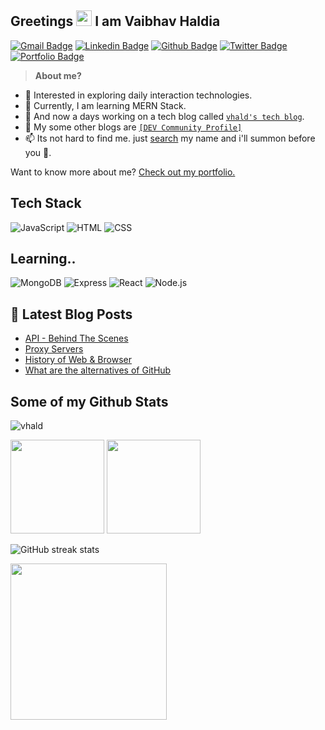 
## Greetings <img src="https://media.giphy.com/media/hvRJCLFzcasrR4ia7z/giphy.gif" height="25px"> I am Vaibhav Haldia 
[![Gmail Badge](https://img.shields.io/badge/-vaibhavgsh@gmail.com-c14438?style=flat&logo=Gmail&logoColor=white&link=mailto:vaibhavgsh@gmail.com)](mailto:vaibhavgsh@gmail.com) 
[![Linkedin Badge](https://img.shields.io/badge/-vhald-0072b1?style=flat&logo=Linkedin&logoColor=white&link=https://www.linkedin.com/in/vhald/)](https://www.linkedin.com/in/vhald/) [![Github Badge](https://img.shields.io/badge/-xoxics-grey?style=flat&logo=github&logoColor=white&link=https://github.com/xoxics/)](https://www.github.com/xoxics/) [![Twitter Badge](https://img.shields.io/badge/-v_hald-00acee?style=flat&logo=twitter&logoColor=white&link=https://twitter.com/v_hald/)](https://www.twitter.com/v_hald/) [![Portfolio Badge](https://img.shields.io/badge/portfolio-web-blue?style=flat&link=https://portfolio-vaibhavh.netlify.app//)](https://portfolio-vaibhavh.netlify.app//)<p align='left'>
 
 
 > **About me?**
 
- 👀 Interested in exploring daily interaction technologies.
- 🌱 Currently, I am learning MERN Stack.
- 💞️ And now a days working on a tech blog called [```vhald's tech blog```](https://vhald.hashnode.dev/).
- 🧾 My some other blogs are [```[DEV Community Profile]```](https://dev.to/xoxics)
- 📫 Its not hard to find me. just [search](https://linkedin.com/in/vhald) my name and i'll summon before you 😬.</p>

Want to know more about me? [Check out my portfolio.](https://portfolio-vhaldia.netlify.app/)

## Tech Stack
![JavaScript](https://img.shields.io/badge/-javascript-F7DF1E?&style=for-the-badge&logo=javascript&logoColor=black)
![HTML](https://img.shields.io/badge/HTML5-E34F26?style=for-the-badge&logo=html5&logoColor=white) 
![CSS](https://img.shields.io/badge/-css3-1572B6?&style=for-the-badge&logo=css3&logoColor=white)


## Learning..

![MongoDB](https://img.shields.io/badge/MongoDB-4EA94B?style=for-the-badge&logo=mongodb&logoColor=white)
![Express](https://img.shields.io/badge/Express.js-000000?style=for-the-badge&logo=express&logoColor=white)
![React](https://img.shields.io/badge/-ReactJS-grey?&style=for-the-badge&logo=react&logoColor=61DAFB)
![Node.js](https://img.shields.io/badge/Node.js-339933?style=for-the-badge&logo=nodedotjs&logoColor=white)



## 📕 Latest Blog Posts

- [API - Behind The Scenes](https://vhald.hashnode.dev/what-is-an-api-how-the-internet-works-behind-the-scenes)
- [Proxy Servers](https://vhald.hashnode.dev/proxy-servers)
- [History of Web & Browser](https://vhald.hashnode.dev/history-of-web-and-browser)
- [What are the alternatives of GitHub](https://vhald.hashnode.dev/what-are-the-alternatives-of-github)

## Some of my Github Stats
<p align=left> <img src=https://komarev.com/ghpvc/?username=vhald alt=vhald /> </p>

<a href="https://github.com/vhald/github-readme-stats"><img height="150em" src="https://github-readme-stats.vercel.app/api/top-langs/?username=vhald&hide=Shell,Ruby&layout=compact&theme=onedark" /></a> 
<a href="https://github.com/vhald/github-readme-stats"><img height="150em" src="https://github-readme-stats.vercel.app/api?username=vhald&show_icons=true&theme=onedark" /></a>
 
![GitHub streak stats](https://github-readme-streak-stats.herokuapp.com/?user=vhald)  

<img src="https://i.pinimg.com/originals/5a/fb/90/5afb902abaca0ea0ad194bd2ca19e628.gif" height="250px">

